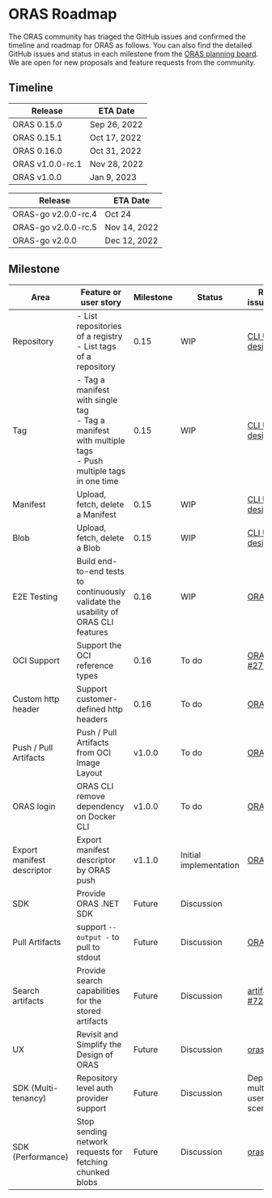 # ORAS Roadmap

The ORAS community has triaged the GitHub issues and confirmed the timeline and roadmap for ORAS as follows. You can also find the detailed GitHub issues and status in each milestone from the [ORAS planning board](https://github.com/orgs/oras-project/projects/2/views/2). We are open for new proposals and feature requests from the community.

## Timeline

| Release | ETA Date |
| --- | --- |
| ORAS 0.15.0 | Sep 26, 2022 |
| ORAS 0.15.1 | Oct 17, 2022|
| ORAS 0.16.0 | Oct 31, 2022 |
| ORAS v1.0.0-rc.1 | Nov 28, 2022 |
| ORAS v1.0.0 | Jan 9, 2023 |

| Release | ETA Date |
| --- | --- |
| ORAS-go v2.0.0-rc.4 | Oct 24 | 
| ORAS-go v2.0.0-rc.5 | Nov 14, 2022 |
| ORAS-go v2.0.0 | Dec 12, 2022 |

## Milestone

|Area | Feature or user story | Milestone |  Status | Related issue/design |
| --- | --- | --- | --- |  --- |
|Repository |- List repositories of a registry </br> -  List tags of a repository|0.15 | WIP| [CLI UX design](https://hackmd.io/aLxws7mhSZukfFzx3PKq3w?view#Repository--Tags) |
|Tag |- Tag a manifest with single tag </br> - Tag a manifest with multiple tags </br> - Push multiple tags in one time |0.15 |WIP| [CLI UX design](https://hackmd.io/aLxws7mhSZukfFzx3PKq3w?view#Repository--Tags) |
|Manifest | Upload, fetch, delete a Manifest |0.15 |WIP| [CLI UX design](https://hackmd.io/aLxws7mhSZukfFzx3PKq3w?view#Blob) |
|Blob| Upload, fetch, delete a Blob |0.15 |WIP| [CLI UX design](https://hackmd.io/aLxws7mhSZukfFzx3PKq3w?view#Blob) |
|E2E Testing | Build end-to-end tests to continuously validate the usability of ORAS CLI features | 0.16 |  WIP | [ORAS #523](https://github.com/oras-project/oras/issues/523)
|OCI Support | Support the OCI reference types | 0.16 | To do | [ORAS-go #271](https://github.com/oras-project/oras-go/issues/271) |
|Custom http header | Support customer-defined http headers | 0.16 | To do | [ORAS #503](https://github.com/oras-project/oras/issues/503)
| Push / Pull Artifacts | Push / Pull Artifacts from OCI Image Layout | v1.0.0 | To do | [ORAS #378](https://github.com/oras-project/oras/issues/378)
| ORAS login | ORAS CLI remove dependency on Docker CLI | v1.0.0 |To do | [ORAS #414](https://github.com/oras-project/oras/issues/414) |
| Export manifest descriptor | Export manifest descriptor by ORAS push | v1.1.0 | Initial implementation | [ORAS #497](https://github.com/oras-project/oras/issues/497)
| SDK | Provide ORAS .NET SDK | Future | Discussion | 
| Pull Artifacts | support ``--output -`` to pull to stdout | Future |  Discussion | [ORAS #346](https://github.com/oras-project/oras/issues/346) | 
| Search artifacts | Provide search capabilities for the stored artifacts | Future |  Discussion | [artifact-spec #72](https://github.com/oras-project/artifacts-spec/issues/72)
| UX | Revisit and Simplify the Design of ORAS | Future |  Discussion | [oras #304](https://github.com/oras-project/oras/issues/304) |
| SDK (Multi-tenancy) | Repository level auth provider support | Future | Discussion | Depends on multi-tenant user scenario | [oras-go #136](https://github.com/oras-project/oras-go/issues/136)
| SDK (Performance) | Stop sending network requests for fetching chunked blobs | Future |  Discussion | [oras-go 126](https://github.com/oras-project/oras-go/issues/126)|

